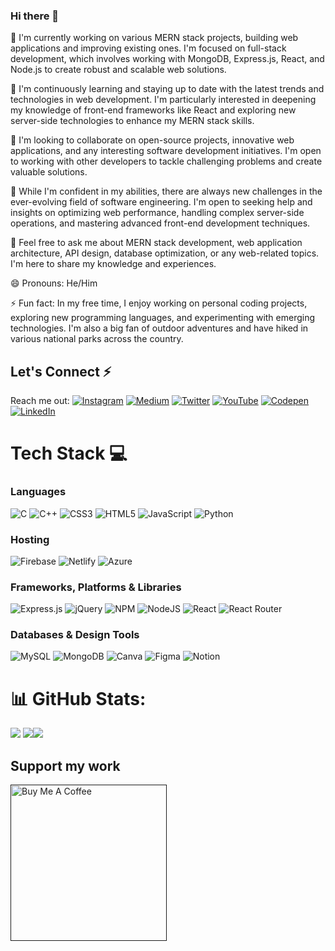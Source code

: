 ### Hi there 👋
<!--![Header](https://res.cloudinary.com/da3wjnlzg/image/upload/v1690096527/github-banner_mt2trc.png)-->


🔭 I'm currently working on various MERN stack projects, building web applications and improving existing ones. I'm focused on full-stack development, which involves working with MongoDB, Express.js, React, and Node.js to create robust and scalable web solutions.

🌱 I'm continuously learning and staying up to date with the latest trends and technologies in web development. I'm particularly interested in deepening my knowledge of front-end frameworks like React and exploring new server-side technologies to enhance my MERN stack skills.

👯 I'm looking to collaborate on open-source projects, innovative web applications, and any interesting software development initiatives. I'm open to working with other developers to tackle challenging problems and create valuable solutions.

🤔 While I'm confident in my abilities, there are always new challenges in the ever-evolving field of software engineering. I'm open to seeking help and insights on optimizing web performance, handling complex server-side operations, and mastering advanced front-end development techniques.

💬 Feel free to ask me about MERN stack development, web application architecture, API design, database optimization, or any web-related topics. I'm here to share my knowledge and experiences.

<!--📫 You can reach me through email at [Your Email Address], or connect with me on LinkedIn at [Your LinkedIn Profile]. I'm always open to connecting with fellow developers and discussing exciting projects and opportunities.-->

😄 Pronouns: He/Him

⚡ Fun fact: In my free time, I enjoy working on personal coding projects, exploring new programming languages, and experimenting with emerging technologies. I'm also a big fan of outdoor adventures and have hiked in various national parks across the country.



## Let's Connect ⚡
Reach me out:  [![Instagram](https://img.shields.io/badge/Instagram-%23E4405F.svg?logo=Instagram&logoColor=white)]("") [![Medium](https://img.shields.io/badge/Medium-12100E?logo=medium&logoColor=white)]("") [![Twitter](https://img.shields.io/badge/Twitter-%231DA1F2.svg?logo=Twitter&logoColor=white)]("") [![YouTube](https://img.shields.io/badge/YouTube-%23FF0000.svg?logo=YouTube&logoColor=white)]("") [![Codepen](https://img.shields.io/badge/Codepen-000000?style=for-the-badge&logo=codepen&logoColor=white)]("") [![LinkedIn](https://img.shields.io/badge/LinkedIn-%230077B5.svg?logo=LinkedIn&logoColor=white)](https://www.linkedin.com/in/m-saif-ur-rehman/)


# Tech Stack 💻 
### Languages
![C](https://img.shields.io/badge/c-%2300599C.svg?style=for-the-badge&logo=c&logoColor=white) ![C++](https://img.shields.io/badge/c++-%2300599C.svg?style=for-the-badge&logo=c%2B%2B&logoColor=white) ![CSS3](https://img.shields.io/badge/css3-%231572B6.svg?style=for-the-badge&logo=css3&logoColor=white) ![HTML5](https://img.shields.io/badge/html5-%23E34F26.svg?style=for-the-badge&logo=html5&logoColor=white) ![JavaScript](https://img.shields.io/badge/javascript-%23323330.svg?style=for-the-badge&logo=javascript&logoColor=%23F7DF1E) ![Python](https://img.shields.io/badge/python-3670A0?style=for-the-badge&logo=python&logoColor=ffdd54) 
### Hosting
 ![Firebase](https://img.shields.io/badge/firebase-%23039BE5.svg?style=for-the-badge&logo=firebase) ![Netlify](https://img.shields.io/badge/netlify-%23000000.svg?style=for-the-badge&logo=netlify&logoColor=#00C7B7) ![Azure](https://img.shields.io/badge/azure-%230072C6.svg?style=for-the-badge&logo=azure-devops&logoColor=white)
 ### Frameworks, Platforms & Libraries
 ![Express.js](https://img.shields.io/badge/express.js-%23404d59.svg?style=for-the-badge&logo=express&logoColor=%2361DAFB) ![jQuery](https://img.shields.io/badge/jquery-%230769AD.svg?style=for-the-badge&logo=jquery&logoColor=white) ![NPM](https://img.shields.io/badge/NPM-%23000000.svg?style=for-the-badge&logo=npm&logoColor=white) ![NodeJS](https://img.shields.io/badge/node.js-6DA55F?style=for-the-badge&logo=node.js&logoColor=white) ![React](https://img.shields.io/badge/react-%2320232a.svg?style=for-the-badge&logo=react&logoColor=%2361DAFB) ![React Router](https://img.shields.io/badge/React_Router-CA4245?style=for-the-badge&logo=react-router&logoColor=white)
  ### Databases & Design Tools
   ![MySQL](https://img.shields.io/badge/mysql-%2300f.svg?style=for-the-badge&logo=mysql&logoColor=white) ![MongoDB](https://img.shields.io/badge/MongoDB-%234ea94b.svg?style=for-the-badge&logo=mongodb&logoColor=white) ![Canva](https://img.shields.io/badge/Canva-%2300C4CC.svg?style=for-the-badge&logo=Canva&logoColor=white) 	![Figma](https://img.shields.io/badge/figma-%23F24E1E.svg?style=for-the-badge&logo=figma&logoColor=white) ![Notion](https://img.shields.io/badge/Notion-%23000000.svg?style=for-the-badge&logo=notion&logoColor=white)
# 📊 GitHub Stats:
![](https://github-readme-stats.vercel.app/api?username=MSR-07&theme=dark&hide_border=false&include_all_commits=true&count_private=false) ![](https://github-readme-streak-stats.herokuapp.com/?user=MSR-07&theme=dark&hide_border=false)![](https://github-readme-stats.vercel.app/api/top-langs/?username=MSR-07&theme=dark&hide_border=false&include_all_commits=false&count_private=false&layout=compact)

<!--[![](https://visitcount.itsvg.in/api?id=tilakjain123&icon=0&color=6)](https://visitcount.itsvg.in)-->

  ##  Support my work
 <a href="" target="_blank"><img src="https://cdn.buymeacoffee.com/buttons/v2/arial-yellow.png" alt="Buy Me A Coffee" style="width: 250px !important" ></a>

  

